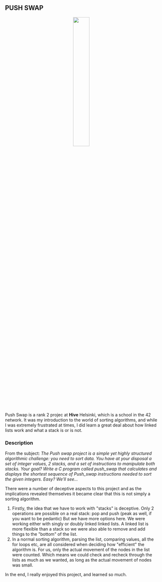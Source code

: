 ## **PUSH SWAP**

<p align="center" width="100%">
    <img width="33%" src="https://github.com/Arcane-Jill/images/blob/main/push_swapm.png">
</p>

Push Swap is a rank 2 projec at **Hive** Helsinki, which is a school in the 42 network. It was my introduction to the world of sorting algorithms, 
and while I was extremely frustrated at times, I did learn a great deal about how linked lists work and what a stack is or is not.

### **Description**

From the subject: *The Push swap project is a simple yet highly structured algorithmic challenge: you
need to sort data.
You have at your disposal a set of integer values, 2 stacks, and a set of instructions to
manipulate both stacks.
Your goal? Write a C program called push_swap that calculates and displays the
shortest sequence of Push_swap instructions needed to sort the given integers.
Easy?
We’ll see...*

There were a number of deceptive aspects to this project and as the implications revealed themselves it became clear that this is not simply a sorting algorithm.
1. Firstly, the idea that we have to work with "stacks" is deceptive. Only 2 operations are possible on a real stack: pop and push (peak as well, if you want to be pedantic)
    But we have more options here. We were working either with singly or doubly linked linked lists. A linked list is more flexible than a stack so we were also able to
    remove and add things to the "bottom" of the list.
2. In a normal sorting algorithm, parsing the list, comparing values, all the for loops etc, are all considered when deciding how "efficient" the algorithm is.
   For us, only the actual movement of the nodes in the list were counted. Which means we could check and recheck through the lists as much as we wanted, as long as the
   actual movement of nodes was small.

In the end, I really enjoyed this project, and learned so much.
